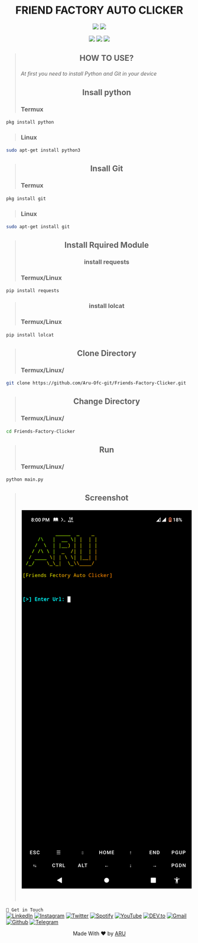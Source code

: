 <!-- SMS BOMBER -->
<!-- CODED BY ARU -->

<div align="center" >
  <h1>FRIEND FACTORY AUTO CLICKER</h1>
</div>
<p align="center">
  <img src="https://img.shields.io/badge/Version-1.1.0-orange?style=for-the-badge">
  <img src="https://img.shields.io/github/license/Aru-Ofc-git/Friends-Factory-Clicker?style=for-the-badge">
</p>

<p align="center">
  <img src="https://img.shields.io/badge/Author-ARU-green?style=flat-square">
  <img src="https://img.shields.io/badge/Open%20Source-NO-green?style=flat-square">
  <img src="https://img.shields.io/badge/Written%20In-Python-green?style=flat-square">
</p>

> <h2><p align='center'><b>HOW TO USE? </b></p></h2>
> <p><i>At first you need to install Python and Git in your device</i></p>
> <h2><p align='center'><b>Insall python</b></p></h2>
> <h3>Termux</h3>
```bash
pkg install python
```
> <h3>Linux</h3>
```bash
sudo apt-get install python3
```
> <h2><p align='center'><b>Insall Git</b></p></h2>
> <h3>Termux</h3>
```bash
pkg install git
```
> <h3>Linux</h3>
```bash
sudo apt-get install git
```
> <h2><p align='center'><b>Install Rquired Module</b></p></h2>
> <h3><p align='center'><b>install requests</b></p></h2>
> <h3>Termux/Linux</h3>
```bash
pip install requests
```
> <h3><p align='center'><b>install lolcat</b></p></h2>
> <h3>Termux/Linux</h3>
```bash
pip install lolcat
```
> <h2><p align='center'><b>Clone Directory</b></p></h2>
> <h3>Termux/Linux/</h3>
```bash
git clone https://github.com/Aru-Ofc-git/Friends-Factory-Clicker.git
```
> <h2><p align='center'><b>Change Directory</b></p></h2>
> <h3>Termux/Linux/</h3>
```bash
cd Friends-Factory-Clicker
```
> <h2><p align='center'><b>Run</b></p></h2>
> <h3>Termux/Linux/</h3>
```bash
python main.py
```
> <h2><p align='center'><b>Screenshot</b></p></h2>
> <div align="center"><img align="center" alt="screenshot" src="/aseets/Screenshot.png"></div>
> <br><br>
`` 📡 Get in Touch `` 
<br>
<a href="https://www.facebook.com/Aru.Ofc" target="_blank"><img src="https://img.shields.io/badge/FACEBOOK-4267B2.svg?&style=flat-square&logo=facebook&logoColor=white" alt="LinkedIn"></a>
<a href="https://www.instagram.com/Aru.Ofc.Ins" target="_blank"><img src="https://img.shields.io/badge/Instagram-%23E4405F.svg?&style=flat-square&logo=instagram&logoColor=white" alt="Instagram"></a>
<a href="https://twitter.com/aru_ofc_twiter" target="_blank"><img src="https://img.shields.io/badge/Twitter-%231DA1F2.svg?&style=flat-square&logo=twitter&logoColor=white" alt="Twitter"></a>
<a href="https://open.spotify.com/user/rwvotqr02yuzpyfmkkri3b5k1?si=X4sohjMTTCmIMuniDJ5ECA&utm_source=copy-link" target="_blank"><img src="https://img.shields.io/badge/Spotify-%231ED760.svg?&style=flat-square&logo=spotify&logoColor=white" alt="Spotify"></a>
<a href="https://www.youtube.com/c/ARULyrics1" target="_blank"><img src="https://img.shields.io/badge/YouTube-FF0000.svg?&style=flat-square&logo=youtube&logoColor=white" alt="YouTube"></a>
<a href="https://dev.to/aruofc" target="_blank"><img src="https://img.shields.io/badge/DEV-%230A0A0A.svg?&style=flat-square&logo=DEV.to&logoColor=white" alt="DEV.to"></a>
<a href="mailto: arifulislam275m.com" target="_blank"><img src="https://img.shields.io/badge/Email-BB001B.svg?&style=flat-square&logo=gmail&logoColor=white" alt="Gmail"></a>
<a href="https://github.com/Aru-Ofc-git" target="_blank"><img src="https://img.shields.io/badge/GitHub-171515.svg?&style=flat-square&logo=github&logoColor=white" alt="Github"></a>
<a href="https://t.me/aru_ofc_bot" target="_blank"><img src="https://img.shields.io/badge/Telegram-%231DA1F2.svg?&style=flat-square&logo=telegram&logoColor=white" alt="Telegram"></a>
<p align="center">Made With ❤️ by <a href="https://www.facebook.com/Siillent.Killer.Arman">ARU</a> </p>
